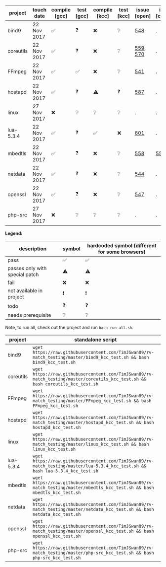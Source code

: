 

| project | touch date | compile [gcc] | test [gcc] | compile [kcc] | test [kcc] | issue [open] | issue [closed] |
| --- | --- | --- | --- | --- | --- | --- | --- |
| bind9 | 22 Nov 2017 | :white_check_mark: |:question:| :x: | :grey_question: |[548](https://github.com/runtimeverification/rv-match/issues/548)|.|
| coreutils | 22 Nov 2017 | :white_check_mark: |:question:| :x: | :grey_question: |[559](https://github.com/runtimeverification/rv-match/issues/559), [570](https://github.com/runtimeverification/rv-match/issues/570)|.|none
| FFmpeg | 22 Nov 2017 | :white_check_mark: | :white_check_mark: | :x: | :grey_question: | [541](https://github.com/runtimeverification/rv-match/issues/541) | . | . |
| hostapd | 22 Nov 2017 | :white_check_mark: | :question: | :warning: | :question: | [587](https://github.com/runtimeverification/rv-match/issues/587) | . | . |
| linux | 27 Nov 2017 | :x: |:grey_question:| :grey_question: | :grey_question: |.|.|
| lua-5.3.4 | 22 Nov 2017 | :white_check_mark: |:question:| :white_check_mark: | :x: | [601](https://github.com/runtimeverification/rv-match/issues/601)|.|
| mbedtls | 22 Nov 2017 | :white_check_mark: |:question:| :x: | :grey_question: | [558](https://github.com/runtimeverification/rv-match/issues/558)|[550](https://github.com/runtimeverification/rv-match/issues/550)|none
| netdata | 22 Nov 2017 | :white_check_mark: | :question: | :x: | :grey_question: | [544](https://github.com/runtimeverification/rv-match/issues/544) | . | . |
| openssl | 22 Nov 2017 | :white_check_mark: |:question:|:x:|:grey_question:| [547](https://github.com/runtimeverification/rv-match/issues/547)|.|
| php-src | 27 Nov 2017 | :x: |:grey_question:| :grey_question: | :grey_question: |.|.|


**Legend:**

| description | symbol | hardcoded symbol (different for some browsers)
| --- | --- | --- |
| pass | :white_check_mark: | ✅ |
| passes only with special patch | :warning: | ⚠️ |
| fail | :x: | ❌ |
| not available in project | :exclamation: | ❗️ |
| todo | :question: | ❓ |
| needs prerequisite | :grey_question: | ❔ |

Note, to run all, check out the project and run `bash run-all.sh`.

| project | standalone script |
| --- | --- |
| bind9 | `wget https://raw.githubusercontent.com/TimJSwan89/rv-match_testing/master/bind9_kcc_test.sh && bash bind9_kcc_test.sh` |
| coreutils | `wget https://raw.githubusercontent.com/TimJSwan89/rv-match_testing/master/coreutils_kcc_test.sh && bash coreutils_kcc_test.sh` |
| FFmpeg | `wget https://raw.githubusercontent.com/TimJSwan89/rv-match_testing/master/FFmpeg_kcc_test.sh && bash FFmpeg_kcc_test.sh` |
| hostapd | `wget https://raw.githubusercontent.com/TimJSwan89/rv-match_testing/master/hostapd_kcc_test.sh && bash hostapd_kcc_test.sh` |
| linux | `wget https://raw.githubusercontent.com/TimJSwan89/rv-match_testing/master/linux_kcc_test.sh && bash linux_kcc_test.sh` |
| lua-5.3.4 | `wget https://raw.githubusercontent.com/TimJSwan89/rv-match_testing/master/lua-5.3.4_kcc_test.sh && bash lua-5.3.4_kcc_test.sh` |
| mbedtls | `wget https://raw.githubusercontent.com/TimJSwan89/rv-match_testing/master/mbedtls_kcc_test.sh && bash mbedtls_kcc_test.sh` |
| netdata | `wget https://raw.githubusercontent.com/TimJSwan89/rv-match_testing/master/netdata_kcc_test.sh && bash netdata_kcc_test.sh` |
| openssl | `wget https://raw.githubusercontent.com/TimJSwan89/rv-match_testing/master/openssl_kcc_test.sh && bash openssl_kcc_test.sh` |
| php-src | `wget https://raw.githubusercontent.com/TimJSwan89/rv-match_testing/master/php-src_kcc_test.sh && bash php-src_kcc_test.sh` |